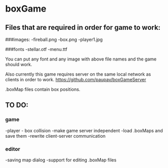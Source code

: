 # boxGame

## Files that are required in order for game to work: 

###images:
-fireball.png
-box.png
-player1.jpg

###fonts
-stellar.otf
-menu.ttf

You can put any font and any image with above file names and the game should work.

Also currently this game requires server on the same local network as clients in order to work.
https://github.com/paupav/boxGameServer

.boxMap files contain box positions.

## TO DO:

### game
-player - box collision
-make game server independent
-load .boxMaps and save them
-rewrite client-server communication

### editor
-saving map dialog
-support for editing .boxMap files

